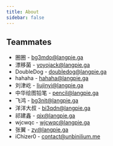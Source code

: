 ```yaml
---
title: About
sidebar: false
---
```


## Teammates

- 圈圈 - [bg3mdo@langpie.ga](mailto:bg3mdo@langpie.ga)
- 漂移菌 - [yoyojack@langpie.ga](mailto:yoyojack@langpie.ga)
- DoubleDog  - [doubledog@langpie.ga](mailto:doubledog@langpie.ga)
- hahaha - [hahaha@langpie.ga](mailto:hahaha@langpie.ga)
- 刘津屹 - [liujinyi@langpie.ga](mailto:liujinyi@langpie.ga)
- 中华绘图铅笔 - [pencil@langpie.ga](mailto:pencil@langpie.ga)
- 飞鸿 - [bg3nit@langpie.ga](mailto:bg3nit@langpie.ga)
- 洋洋大叔 - [bi3qdn@langpie.ga](mailto:bi3qdn@langpie.ga)
- 祁建鑫 - [qjx@langpie.ga](mailto:qjx@langpie.ga)
- wjcwqc - [wjcwqc@langpie.ga](mailto:wjcwqc@langpie.ga)
- 张翼 - [zy@langpie.ga](mailto:zy@langpie.ga)
- iChizer0 - [contact@unbinilium.me](mailto:contact@unbinilium.me)
